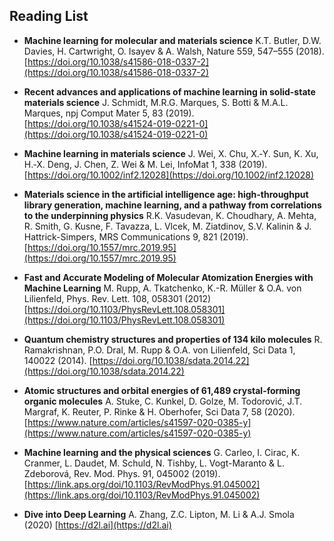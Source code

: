 ## Reading List

* **Machine learning for molecular and materials science** K.T. Butler, D.W. Davies, H. Cartwright, O. Isayev & A. Walsh, Nature 559, 547–555 (2018). [https://doi.org/10.1038/s41586-018-0337-2](https://doi.org/10.1038/s41586-018-0337-2)

* **Recent advances and applications of machine learning in solid-state materials science** J. Schmidt, M.R.G. Marques, S. Botti & M.A.L. Marques, npj Comput Mater 5, 83 (2019). [https://doi.org/10.1038/s41524-019-0221-0](https://doi.org/10.1038/s41524-019-0221-0)

* **Machine learning in materials science** J. Wei, X. Chu, X.‐Y. Sun, K. Xu, H.‐X. Deng, J. Chen, Z. Wei & M. Lei, InfoMat 1, 338 (2019). [https://doi.org/10.1002/inf2.12028](https://doi.org/10.1002/inf2.12028)

* **Materials science in the artificial intelligence age: high-throughput library generation, machine learning, and a pathway from correlations to the underpinning physics** R.K. Vasudevan, K. Choudhary, A. Mehta, R. Smith, G. Kusne, F. Tavazza, L. Vlcek, M. Ziatdinov, S.V. Kalinin & J. Hattrick-Simpers, MRS Communications 9, 821 (2019). [https://doi.org/10.1557/mrc.2019.95](https://doi.org/10.1557/mrc.2019.95)

* **Fast and Accurate Modeling of Molecular Atomization Energies with Machine Learning** M. Rupp, A. Tkatchenko, K.-R. Müller & O.A. von Lilienfeld, Phys. Rev. Lett. 108, 058301 (2012) [https://doi.org/10.1103/PhysRevLett.108.058301](https://doi.org/10.1103/PhysRevLett.108.058301)

* **Quantum chemistry structures and properties of 134 kilo molecules** R. Ramakrishnan, P.O. Dral, M. Rupp & O.A. von Lilienfeld, Sci Data 1, 140022 (2014). [https://doi.org/10.1038/sdata.2014.22](https://doi.org/10.1038/sdata.2014.22)

* **Atomic structures and orbital energies of 61,489 crystal-forming organic molecules** A. Stuke, C. Kunkel, D. Golze, M. Todorović, J.T. Margraf, K. Reuter, P. Rinke & H. Oberhofer, Sci Data 7, 58 (2020). [https://www.nature.com/articles/s41597-020-0385-y](https://www.nature.com/articles/s41597-020-0385-y) 

* **Machine learning and the physical sciences** G. Carleo, I. Cirac, K. Cranmer, L. Daudet, M. Schuld, N. Tishby, L. Vogt-Maranto & L. Zdeborová, Rev. Mod. Phys. 91, 045002 (2019). [https://link.aps.org/doi/10.1103/RevModPhys.91.045002](https://link.aps.org/doi/10.1103/RevModPhys.91.045002)

* **Dive into Deep Learning** A. Zhang, Z.C. Lipton, M. Li & A.J. Smola (2020) [https://d2l.ai](https://d2l.ai)
